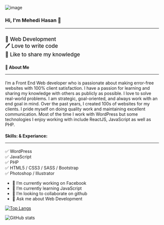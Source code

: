 
![image](https://github.com/mhedi-hasan/mhedi-hasan/assets/150262902/5f2d8858-1326-463d-bba9-8e660fb6af27)

### Hi, I'm Mehedi Hasan 👋<hr>
#### <h4 style="font-size: 1.08rem; font-weight: 500;">👑 Web Development <br>🖊️ Love to write code<br>🎤 Like to share my knowledge</h4>

<h4>🚀 About Me <hr></h4>I’m a Front End Web developer who is passionate about making error-free websites with 100% client satisfaction. I have a passion for learning and sharing my knowledge with others as publicly as possible. I love to solve real-world problems. I am strategic, goal-oriented, and always work with an end goal in mind. Over the past years, I created 100s of websites for my clients. I pride myself on doing quality work and maintaining excellent communication. Most of the time I work with WordPress but some technologies I enjoy working with include ReactJS, JavaScript as well as PHP.

<h4>Skills: & Experiance:<hr></h4>✅ WordPress<br> ✅ JavaScript<br> ✅ PHP<br> ✅ HTML5 / CSS3 / SASS / Bootstrap<br> ✅ Photoshop / Illustrator <p>

- 🔭 I’m currently working on Facebook 
- 🌱 I’m currently learning JavaScript 
- 👯 I’m looking to collaborate on github 
- 💬 Ask me about Web Development <p>

[![Top Langs](https://github-readme-stats.vercel.app/api/top-langs/?username=mhedi-hasan)](https://github.com/anuraghazra/github-readme-stats)


![GitHub stats](https://github-readme-stats.vercel.app/api?username=mhedi-hasan&show_icons=true)  

